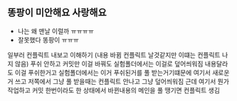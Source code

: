 ## 똥팡이 미안해요 사랑해요
 - 나는 왜 맨날 이럴까 ㅠㅠㅠㅠ
 - 잘못했다 똥팡이 ㅠㅠㅠ

 일부러 컨플릭트 내보고 이해하기 (내용 바뀜 컨플릭트 날것같지만 이떄는 컨플릭트 나지 않음)
 푸쉬 안하고 커밋만 이걸 바꿔도 실험폴더에서는 이걸로 덮어씌워짐 내용달라도 이걸 푸쉬한거고 실험폴더에서는 이거 푸쉬된거를 풀 받는거기떄문에
여기서 새로운거 쓰고 저쪽에서 그냥 풀 받을때는 컨플릭트 안나고 그냥 덮어씌워짐 근데 여기서 뭔가 작업하고 커밋 한번이라도 한 상태에서 바뀐내용의 메인을 풀 땡기면 컨플릭트 생김